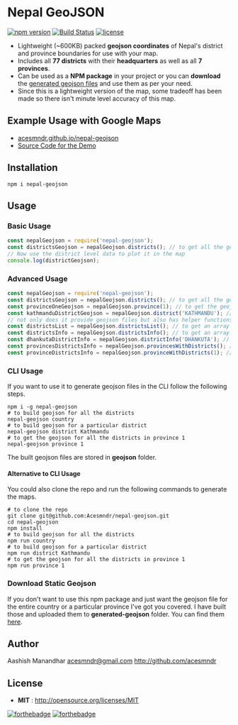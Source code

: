 # Nepal GeoJSON

[![npm version](https://badge.fury.io/js/nepal-geojson.svg)](https://badge.fury.io/js/nepal-geojson)
[![Build Status](https://travis-ci.org/Acesmndr/nepal-geojson.svg?branch=master)](https://travis-ci.org/Acesmndr/nepal-geojson)
[![license](https://img.shields.io/npm/l/express.svg)]()

* Lightweight (~600KB) packed **geojson coordinates** of Nepal's district and province boundaries for use with your map.
* Includes all **77 districts** with their **headquarters** as well as all **7 provinces**.
* Can be used as a **NPM package** in your project or you can **download** the [generated geojson files](https://github.com/Acesmndr/nepal-geojson/tree/master/generated-geojson) and use them as per your need.
* Since this is a lightweight version of the map, some tradeoff has been made so there isn't minute level accuracy of this map.

## Example Usage with Google Maps
* [acesmndr.github.io/nepal-geojson](https://acesmndr.github.io/nepal-geojson/)
* [Source Code for the Demo](https://github.com/Acesmndr/nepal-geojson/tree/master/example)

## Installation

```shell
npm i nepal-geojson
```

## Usage
### Basic Usage

```js
const nepalGeojson = require('nepal-geojson');
const districtsGeojson = nepalGeojson.districts(); // to get all the geojson for all the districts 
// Now use the district level data to plot it in the map
console.log(districtGeojson);
```

### Advanced Usage

```js
const nepalGeojson = require('nepal-geojson');
const districtsGeojson = nepalGeojson.districts(); // to get all the geojson for all the districts
const provinceOneGeojson = nepalGeojson.province(1); // to get the geojson for all the districts in province 1 similar for other 6 provinces
const kathmanduDistrictGeojson = nepalGeojson.district('KATHMANDU'); // to get the geojson of a single district
// not only does it provide geojson files but also has helper functions to extract necessary details about the districts
const districtsList = nepalGeojson.districtsList(); // to get an array of all the district names
const districtsInfo = nepalGeojson.districtsInfo(); // to get an array of objects of headquarter and province info for all 77 districts
const dhankutaDistrictInfo = nepalGeojson.districtInfo('DHANKUTA'); // to get info about Dhankuta district
const provincesDistrictsInfo = nepalGeojson.provincesWithDistricts(); // returns an array of arrays of provinces each containing info objects of containing districts
const provinceDistrictsInfo = nepalGeojson.provinceWithDistricts(1); // returns array of info objects of districts in province 1
```

### CLI Usage

If you want to use it to generate geojson files in the CLI follow the following steps.
```shell
npm i -g nepal-geojson
# to build geojson for all the districts
nepal-geojson country
# to build geojson for a particular district
nepal-geojson district Kathmandu
# to get the geojson for all the districts in province 1
nepal-geojson province 1
```
The built geojson files are stored in **geojson** folder.

#### Alternative to CLI Usage

You could also clone the repo and run the following commands to generate the maps.
```shell
# to clone the repo
git clone git@github.com:Acesmndr/nepal-geojson.git
cd nepal-geojson
npm install
# to build geojson for all the districts
npm run country
# to build geojson for a particular district
npm run district Kathmandu
# to get the geojson for all the districts in province 1
npm run province 1
```

### Download Static Geojson

If you don't want to use this npm package and just want the geojson file for the entire country or a particular province I've got you covered. I have built those and uploaded them to **generated-geojson** folder. You can find them [here](https://github.com/Acesmndr/nepal-geojson/tree/master/generated-geojson).

## Author

Aashish Manandhar <acesmndr@gmail.com>
http://github.com/acesmndr

## License

 - **MIT** : http://opensource.org/licenses/MIT

[![forthebadge](http://forthebadge.com/images/badges/uses-js.svg)](http://forthebadge.com)
[![forthebadge](http://forthebadge.com/images/badges/built-with-love.svg)](http://forthebadge.com)
